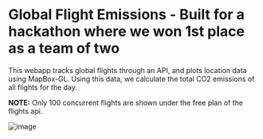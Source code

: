 # Global Flight Emissions - Built for a hackathon where we won 1st place as a team of two

This webapp tracks global flights through an API, and plots location data using MapBox-GL. Using this data, we calculate the total CO2 emissions of all flights for the day.

**NOTE:** Only 100 concurrent flights are shown under the free plan of the flights api.

![image](https://github.com/Einsight04/flight-emissions/assets/93455330/dc57d5c5-2c14-4614-a3b7-178b5a213221)
